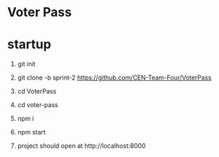 # Voter Pass

# startup

1. git init

2. git clone -b sprint-2 https://github.com/CEN-Team-Four/VoterPass

3. cd VoterPass

4. cd voter-pass

5. npm i

6. npm start

7. project should open at http://localhost:8000
